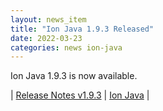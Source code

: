 ```yaml
---
layout: news_item
title: "Ion Java 1.9.3 Released"
date: 2022-03-23
categories: news ion-java
---
```


Ion Java 1.9.3 is now available.

| [Release Notes v1.9.3](https://github.com/amzn/ion-java/releases/tag/v1.9.3) | [Ion Java](https://github.com/amzn/ion-java) |

